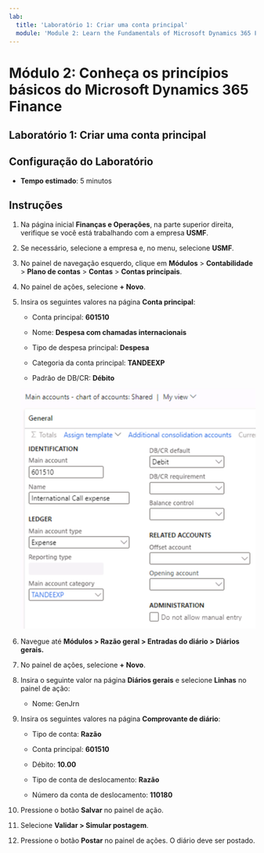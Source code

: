 ```yaml
---
lab:
  title: 'Laboratório 1: Criar uma conta principal'
  module: 'Module 2: Learn the Fundamentals of Microsoft Dynamics 365 Finance'
---
```


# Módulo 2: Conheça os princípios básicos do Microsoft Dynamics 365 Finance

## Laboratório 1: Criar uma conta principal

## Configuração do Laboratório

   - **Tempo estimado**: 5 minutos

## Instruções


1.  Na página inicial **Finanças e Operações**, na parte superior direita, verifique se você está trabalhando com a empresa **USMF**.

2.  Se necessário, selecione a empresa e, no menu, selecione **USMF**.

3.  No painel de navegação esquerdo, clique em **Módulos** > **Contabilidade** > **Plano de contas** > **Contas** > **Contas principais**.

4.  No painel de ações, selecione **+ Novo**.

5.  Insira os seguintes valores na página **Conta principal**:

    - Conta principal: **601510**

    - Nome: **Despesa com chamadas internacionais**

    - Tipo de despesa principal: **Despesa**

    - Categoria da conta principal: **TANDEEXP**

    - Padrão de DB/CR: **Débito**

    ![A captura de tela mostra contas principais – gráfico de contas: página compartilhada em que diferentes valores precisam ser adicionados.](./media/lab-create-a-main-account-01.png)

6.  Navegue até **Módulos &gt; Razão geral &gt; Entradas do diário &gt; Diários gerais.**

7.  No painel de ações, selecione **+ Novo**.

8.  Insira o seguinte valor na página **Diários gerais** e selecione **Linhas** no painel de ação:

    - Nome: GenJrn

9.  Insira os seguintes valores na página **Comprovante de diário**:

    - Tipo de conta: **Razão**

    - Conta principal: **601510**

    - Débito: **10.00** 

    - Tipo de conta de deslocamento: **Razão**

    - Número da conta de deslocamento: **110180** 

10. Pressione o botão **Salvar** no painel de ação.

11. Selecione **Validar &gt; Simular postagem**. 

12. Pressione o botão **Postar** no painel de ações. O diário deve ser postado.
